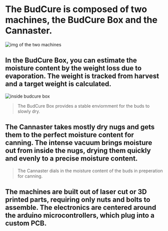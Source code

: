 # The BudCure is composed of two machines, the BudCure Box and the Cannaster. 
![img of the two machines](https://live.staticflickr.com/65535/53855147137_7863ec670d_b.jpg)
## In the BudCure Box, you can estimate the moisture content by the weight loss due to evaporation. The weight is tracked from harvest and a target weight is calculated.
![inside budcure box](https://live.staticflickr.com/65535/53857547042_ca74505feb_b.jpg)
> The BudCure Box provides a stable enviornment for the buds to slowly dry. 
## The Cannaster takes mostly dry nugs and gets them to the perfect moisture content for canning. The intense vacuum brings moisture out from inside the nugs, drying them quickly and evenly to a precise moisture content. 
> The Cannaster dials in the moisture content of the buds in preperation for canning.
## The machines are built out of laser cut or 3D printed parts, requiring only nuts and bolts to assemble. The electronics are centered around the arduino microcontrollers, which plug into a custom PCB. 
